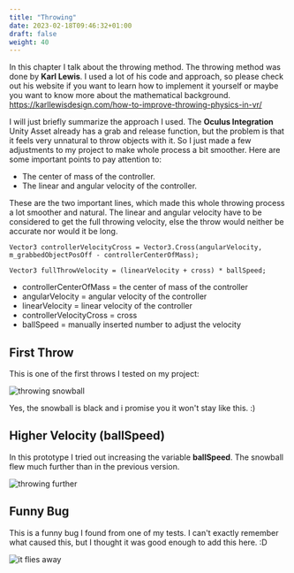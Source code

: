 ```yaml
---
title: "Throwing"
date: 2023-02-18T09:46:32+01:00
draft: false
weight: 40
---
```


In this chapter I talk about the throwing method.
The throwing method was done by **Karl Lewis**. I used a lot of his code and approach, so
please check out his website if you want to learn how to implement it yourself or maybe you want to know more about the mathematical background. <br>
https://karllewisdesign.com/how-to-improve-throwing-physics-in-vr/<br>

I will just briefly summarize the approach I used. 
The **Oculus Integration** Unity Asset already has a grab and release function, but the problem is that it feels very unnatural to throw objects with it.
So I just made a few adjustments to my project to make whole process a bit smoother.
Here are some important points to pay attention to:

* The center of mass of the controller.
* The linear and angular velocity of the controller.

These are the two important lines, which made this whole throwing process a lot smoother and natural.
The linear and angular velocity have to be considered to get the full throwing velocity, else the throw would neither be accurate nor would it be long.
```
Vector3 controllerVelocityCross = Vector3.Cross(angularVelocity, m_grabbedObjectPosOff - controllerCenterOfMass);
```
```
Vector3 fullThrowVelocity = (linearVelocity + cross) * ballSpeed;
```

* controllerCenterOfMass = the center of mass of the controller
* angularVelocity = angular velocity of the controller
* linearVelocity = linear velocity of the controller
* controllerVelocityCross = cross
* ballSpeed = manually inserted number to adjust the velocity

## First Throw

This is one of the first throws I tested on my project: <br>

![throwing snowball](https://raw.githubusercontent.com/Lithanel/Lithanel_page/master/images/throw/throwing_snowball.gif) <br>

Yes, the snowball is black and i promise you it won't stay like this. :)

## Higher Velocity (ballSpeed)

In this prototype I tried out increasing the variable **ballSpeed**. The snowball flew much further than in the previous version.<br>

![throwing further](https://raw.githubusercontent.com/Lithanel/Lithanel_page/master/images/throw/throwing_further.gif)

## Funny Bug

This is a funny bug I found from one of my tests. I can't exactly remember what caused this, but I thought it was good enough to add this here. :D <br>

![it flies away](https://raw.githubusercontent.com/Lithanel/Lithanel_page/master/images/throw/it_flies_away.gif)